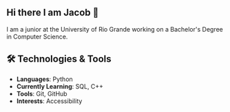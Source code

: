 ## Hi there I am Jacob 👋

I am a junior at the University of Rio Grande working on a Bachelor's Degree in Computer Science.

## 🛠️ Technologies & Tools
- **Languages**: Python
- **Currently Learning**: SQL, C++
- **Tools**: Git, GitHub
- **Interests**: Accessibility
